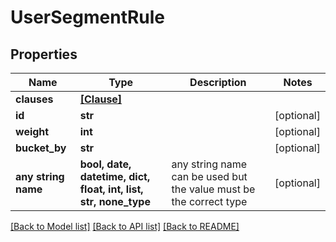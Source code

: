 # UserSegmentRule


## Properties
Name | Type | Description | Notes
------------ | ------------- | ------------- | -------------
**clauses** | [**[Clause]**](Clause.md) |  | 
**id** | **str** |  | [optional] 
**weight** | **int** |  | [optional] 
**bucket_by** | **str** |  | [optional] 
**any string name** | **bool, date, datetime, dict, float, int, list, str, none_type** | any string name can be used but the value must be the correct type | [optional]

[[Back to Model list]](../README.md#documentation-for-models) [[Back to API list]](../README.md#documentation-for-api-endpoints) [[Back to README]](../README.md)


